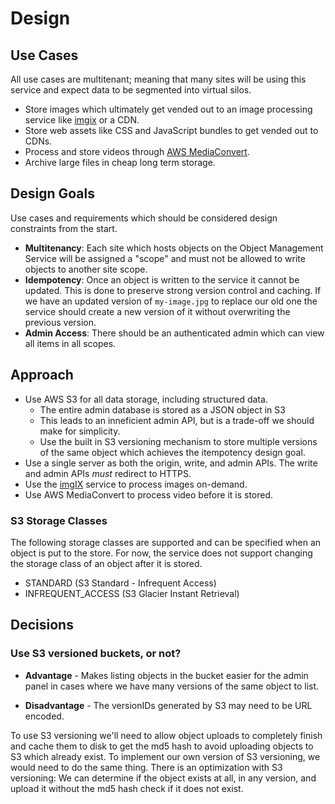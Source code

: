 Design
======

Use Cases
---------
All use cases are multitenant; meaning that many sites will be using this service and expect data to be segmented into virtual silos.

- Store images which ultimately get vended out to an image processing service like [imgix](https://imgix.com) or a CDN.
- Store web assets like CSS and JavaScript bundles to get vended out to CDNs.
- Process and store videos through [AWS MediaConvert](https://aws.amazon.com/mediaconvert/).
- Archive large files in cheap long term storage.

Design Goals
------------
Use cases and requirements which should be considered design constraints from the start.

- __Multitenancy__: Each site which hosts objects on the Object Management Service will be assigned a "scope" and must not be allowed to write objects to another site scope.
- __Idempotency__: Once an object is written to the service it cannot be updated. This is done to preserve strong version control and caching. If we have an updated version of `my-image.jpg` to replace our old one the service should create a new version of it without overwriting the previous version.
- __Admin Access__: There should be an authenticated admin which can view all items in all scopes.

Approach
--------
- Use AWS S3 for all data storage, including structured data.
    - The entire admin database is stored as a JSON object in S3
    - This leads to an inneficient admin API, but is a trade-off we should make for simplicity.
    - Use the built in S3 versioning mechanism to store multiple versions of the same object which achieves the itempotency design goal.
- Use a single server as both the origin, write, and admin APIs. The write and admin APIs *must* redirect to HTTPS.
- Use the [imgIX](https://imgix.com/) service to process images on-demand.
- Use AWS MediaConvert to process video before it is stored.

### S3 Storage Classes
The following storage classes are supported and can be specified when an object is put to the store. For now, the service does not support changing the storage class of an object after it is stored.

- STANDARD (S3 Standard - Infrequent Access)
- INFREQUENT_ACCESS (S3 Glacier Instant Retrieval)

Decisions
---------

### Use S3 versioned buckets, or not?

- __Advantage__ - Makes listing objects in the bucket easier for the admin panel in cases where we have many versions of the same object to list.

- __Disadvantage__ - The versionIDs generated by S3 may need to be URL encoded.

To use S3 versioning we'll need to allow object uploads to completely finish and cache them to disk to get the md5 hash to avoid uploading objects to S3 which already exist. To implement our own version of S3 versioning, we would need to do the same thing. There is an optimization with S3 versioning: We can determine if the object exists at all, in any version, and upload it without the md5 hash check if it does not exist.

